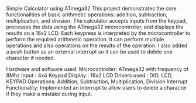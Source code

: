 Simple Calculator using ATmega32
This project demonstrates the core functionalities of basic arithmetic operations: addition, subtraction, multiplication, and division.
The calculator accepts inputs from the keypad, processes the data using the ATmega32 microcontroller, and displays the results on a 16x2 LCD.
Each keypress is interpreted by the microcontroller to perform the required arithmetic operation. 
It can perform multiple operations and also operations on the results of the operation.
I also added a push button as an external interrupt so it can be used to delete one character if needed.

Hardware and software used:
Microcontroller: ATmega32 with frequency of 8Mhz
Input : 4x4 Keypad
Display : 16x2 LCD 
Drivers used : DIO, LCD, KEYPAD
Operations: Addition, Subtraction, Multiplication, Division
Interrupt Functionality: Implemented an interrupt to allow users to delete a character if they make a mistake during input.




 

